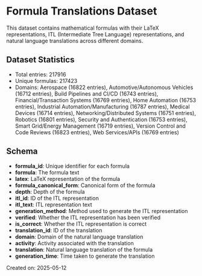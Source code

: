 
# Formula Translations Dataset

This dataset contains mathematical formulas with their LaTeX representations, ITL (Intermediate Tree Language) representations, and natural language translations across different domains.

## Dataset Statistics

- Total entries: 217916
- Unique formulas: 217423
- Domains: Aerospace (16822 entries), Automotive/Autonomous Vehicles (16712 entries), Build Pipelines and CI/CD (16743 entries), Financial/Transaction Systems (16769 entries), Home Automation (16753 entries), Industrial Automation/Manufacturing (16787 entries), Medical Devices (16714 entries), Networking/Distributed Systems (16751 entries), Robotics (16801 entries), Security and Authentication (16753 entries), Smart Grid/Energy Management (16719 entries), Version Control and Code Reviews (16823 entries), Web Services/APIs (16769 entries)

## Schema

- **formula_id**: Unique identifier for each formula
- **formula**: The formula text
- **latex**: LaTeX representation of the formula
- **formula_canonical_form**: Canonical form of the formula
- **depth**: Depth of the formula
- **itl_id**: ID of the ITL representation
- **itl_text**: ITL representation text
- **generation_method**: Method used to generate the ITL representation
- **verified**: Whether the ITL representation has been verified
- **is_correct**: Whether the ITL representation is correct
- **translation_id**: ID of the translation
- **domain**: Domain of the natural language translation
- **activity**: Activity associated with the translation
- **translation**: Natural language translation of the formula
- **generation_time**: Time taken to generate the translation

Created on: 2025-05-12
